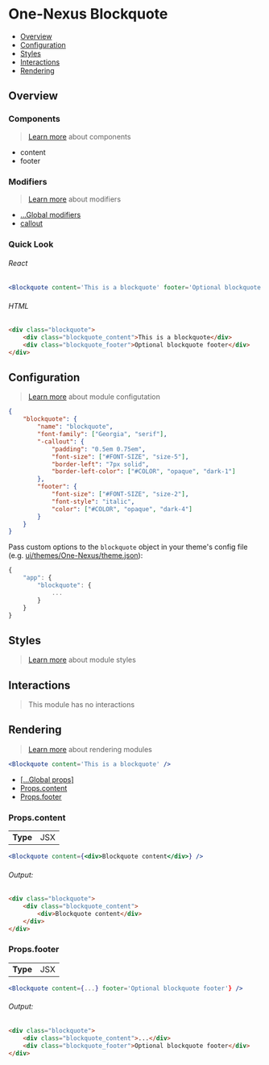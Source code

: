 # One-Nexus Blockquote

* [Overview](#overview)
* [Configuration](#configuration)
* [Styles](#styles)
* [Interactions](#interactions)
* [Rendering](#rendering)

## Overview

### Components

> [Learn more](#) about components

* content
* footer

### Modifiers

> [Learn more](#) about modifiers

* [...Global modifiers]()
* [callout](#configuration)

### Quick Look

###### React

```jsx
<Blockquote content='This is a blockquote' footer='Optional blockquote footer' />
```

###### HTML

```html
<div class="blockquote">
    <div class="blockquote_content">This is a blockquote</div>
    <div class="blockquote_footer">Optional blockquote footer</div>
</div>
```

## Configuration

> [Learn more]() about module configutation

```json
{
    "blockquote": {
        "name": "blockquote",
        "font-family": ["Georgia", "serif"],
        "-callout": {
            "padding": "0.5em 0.75em",
            "font-size": ["#FONT-SIZE", "size-5"],
            "border-left": "7px solid",
            "border-left-color": ["#COLOR", "opaque", "dark-1"]
        },
        "footer": {
            "font-size": ["#FONT-SIZE", "size-2"],
            "font-style": "italic",
            "color": ["#COLOR", "opaque", "dark-4"]
        }
    }
}
```

Pass custom options to the `blockquote` object in your theme's config file (e.g. [ui/themes/One-Nexus/theme.json](../../../themes/One-Nexus/theme.json)):

```js
{
    "app": {
        "blockquote": {
            ...
        }
    }
}
```

## Styles

> [Learn more]() about module styles

## Interactions

> This module has no interactions

## Rendering

> [Learn more]() about rendering modules

```jsx
<Blockquote content='This is a blockquote' />
```

* [[...Global props]]()
* [Props.content](#propscontent)
* [Props.footer](#propsfooter)

### Props.content

<table>
    <tr>
        <td><b>Type</b></td>
        <td>JSX</td>
    </tr>
</table>

```jsx
<Blockquote content={<div>Blockquote content</div>} />
```

###### Output:

```html
<div class="blockquote">
    <div class="blockquote_content">
        <div>Blockquote content</div>
    </div>
</div>
```

### Props.footer

<table>
    <tr>
        <td><b>Type</b></td>
        <td>JSX</td>
    </tr>
</table>

```jsx
<Blockquote content={...} footer='Optional blockquote footer'} />
```

###### Output:

```html
<div class="blockquote">
    <div class="blockquote_content">...</div>
    <div class="blockquote_footer">Optional blockquote footer</div>
</div>
```